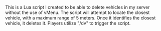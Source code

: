This is a Lua script I created to be able to delete vehicles in my server without the use of vMenu. The script will attempt to locate the closest vehicle, with a maximum range of 
5 meters. Once it identifies the closest vehicle, it deletes it. Players utilize "/dv" to trigger the script.
